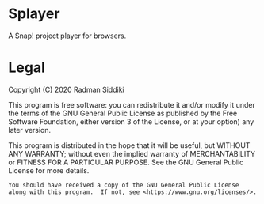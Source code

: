 # Splayer

A Snap! project player for browsers.

# Legal

Copyright (C) 2020 Radman Siddiki

This program is free software: you can redistribute it and/or modify 
it under the terms of the GNU General Public License as published by
the Free Software Foundation, either version 3 of the License, or
at your option) any later version.

This program is distributed in the hope that it will be useful,
but WITHOUT ANY WARRANTY; without even the implied warranty of
MERCHANTABILITY or FITNESS FOR A PARTICULAR PURPOSE. See the
GNU General Public License for more details.

    You should have received a copy of the GNU General Public License
    along with this program.  If not, see <https://www.gnu.org/licenses/>.

